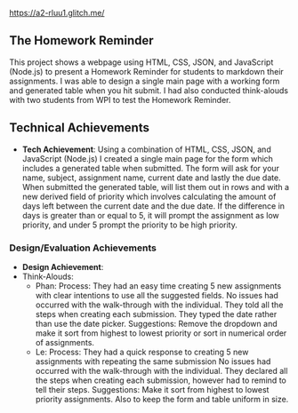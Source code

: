 https://a2-rluu1.glitch.me/

## The Homework Reminder

This project shows a webpage using HTML, CSS, JSON, and JavaScript (Node.js) to present a Homework Reminder
for students to markdown their assignments. I was able to design a single main page with a working form and generated
table when you hit submit. I had also conducted think-alouds with two students from WPI to test the Homework Reminder.

## Technical Achievements

- **Tech Achievement**: Using a combination of HTML, CSS, JSON, and JavaScript (Node.js)
  I created a single main page for the form which includes a generated table when submitted. The form will ask
  for your name, subject, assignment name, current date and lastly the due date. When submitted the generated table,
  will list them out in rows and with a new derived field of priority which involves calculating the amount of days left
  between the current date and the due date. If the difference in days is greater than or equal to 5, it will prompt the assignment
  as low priority, and under 5 prompt the priority to be high priority.

### Design/Evaluation Achievements

- **Design Achievement**:
- Think-Alouds:
  - Phan:
    Process: They had an easy time creating 5 new assignments with clear intentions to use all the suggested fields.
    No issues had occurred with the walk-through with the individual. They told all the steps when creating each
    submission. They typed the date rather than use the date picker.
    Suggestions: Remove the dropdown and make it sort from highest to lowest priority or sort in numerical order of
    assignments.
  - Le:
    Process: They had a quick response to creating 5 new assignments with repeating the same submission
    No issues had occurred with the walk-through with the individual. They declared all the steps when creating each
    submission, however had to remind to tell their steps.
    Suggestions: Make it sort from highest to lowest priority assignments. Also to keep the form and table uniform in size.
